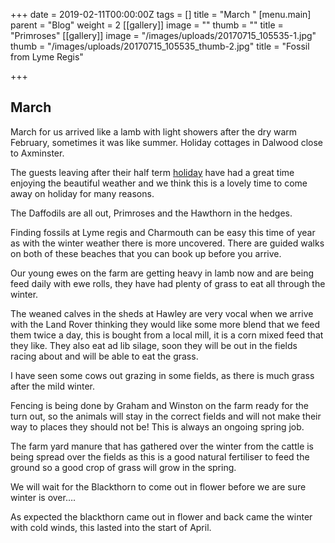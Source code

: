 +++
date = 2019-02-11T00:00:00Z
tags = []
title = "March "
[menu.main]
parent = "Blog"
weight = 2
[[gallery]]
image = ""
thumb = ""
title = "Primroses"
[[gallery]]
image = "/images/uploads/20170715_105535-1.jpg"
thumb = "/images/uploads/20170715_105535_thumb-2.jpg"
title = "Fossil from Lyme Regis"

+++
## March 

March for us arrived like a lamb with light showers after the dry warm February, sometimes it was like summer. Holiday cottages in Dalwood close to Axminster.

The guests leaving after their half term [holiday](https://www.hawleyfarm.co.uk/accommodation/wagonhouse/ "Accommodation") have had a great time enjoying the beautiful weather and we think this is a lovely time to come away on holiday for many reasons.

The Daffodils are all out, Primroses and the  Hawthorn in the hedges.

Finding fossils at Lyme regis and Charmouth can be easy  this time of year as  with  the winter weather there is more uncovered. There are guided walks on both of these beaches that you can book up before you arrive.

Our young ewes on the farm are getting heavy in lamb now and are being feed daily with ewe rolls, they have had plenty of grass to eat all through the winter.

The weaned calves in the sheds at Hawley are very vocal when we arrive with the Land Rover thinking they would like some more  blend that we feed them  twice a day, this is bought from a local mill, it is a corn mixed feed that they like. They also eat ad lib silage,  soon  they will be out in the fields racing about and will be able to eat the grass.

I have seen some  cows out grazing  in some fields, as there is much grass after the mild winter.

Fencing is being done by Graham and Winston on the farm ready for the turn out, so the animals will stay in the correct fields and will not make their way to places they should not be! This is always an ongoing spring job.

The farm yard manure that has gathered over the winter from the cattle is being spread over the fields as this is a good natural fertiliser to feed the ground so a good crop of grass will grow in the spring.

We will wait for the Blackthorn to come out in flower before we are sure winter is over….

As expected the blackthorn came out in flower and back came the winter with cold winds, this lasted into the start of April.